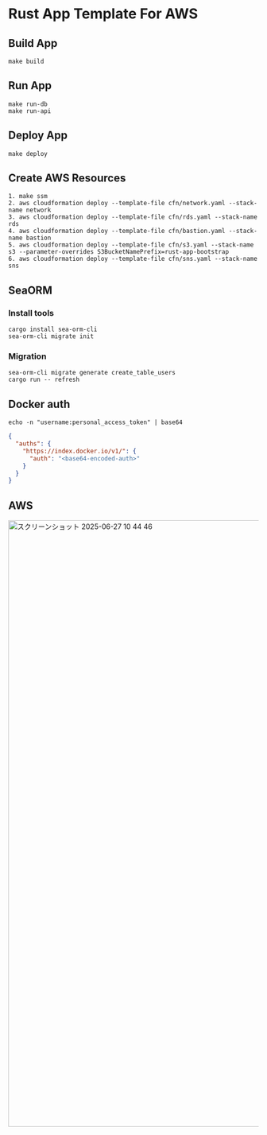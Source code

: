 # Rust App Template For AWS

## Build App

```shell
make build
```

## Run App

```shell
make run-db
make run-api
```

## Deploy App

```shell
make deploy
```

## Create AWS Resources

```shell
1. make ssm
2. aws cloudformation deploy --template-file cfn/network.yaml --stack-name network
3. aws cloudformation deploy --template-file cfn/rds.yaml --stack-name rds
4. aws cloudformation deploy --template-file cfn/bastion.yaml --stack-name bastion
5. aws cloudformation deploy --template-file cfn/s3.yaml --stack-name s3 --parameter-overrides S3BucketNamePrefix=rust-app-bootstrap
6. aws cloudformation deploy --template-file cfn/sns.yaml --stack-name sns
```

## SeaORM

### Install tools

```shell
cargo install sea-orm-cli
sea-orm-cli migrate init
```

### Migration

```shell
sea-orm-cli migrate generate create_table_users
cargo run -- refresh
```

## Docker auth

```shell
echo -n "username:personal_access_token" | base64
```

```json
{
  "auths": {
    "https://index.docker.io/v1/": {
      "auth": "<base64-encoded-auth>"
    }
  }
}
```

## AWS

<img width="1220" alt="スクリーンショット 2025-06-27 10 44 46" src="https://github.com/user-attachments/assets/ea65fafc-067f-4923-ba4e-27dd80bcbd15" />
